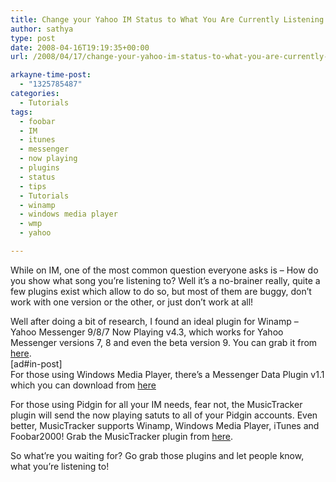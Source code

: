 ```yaml
---
title: Change your Yahoo IM Status to What You Are Currently Listening to
author: sathya
type: post
date: 2008-04-16T19:19:35+00:00
url: /2008/04/17/change-your-yahoo-im-status-to-what-you-are-currently-listening-to/

arkayne-time-post:
  - "1325785487"
categories:
  - Tutorials
tags:
  - foobar
  - IM
  - itunes
  - messenger
  - now playing
  - plugins
  - status
  - tips
  - Tutorials
  - winamp
  - windows media player
  - wmp
  - yahoo

---
```

While on IM, one of the most common question everyone asks is &#8211; How do you show what song you&#8217;re listening to? Well it&#8217;s a no-brainer really, quite a few plugins exist which allow to do so, but most of them are buggy, don&#8217;t work with one version or the other, or just don&#8217;t work at all!

Well after doing a bit of research, I found an ideal plugin for Winamp &#8211; Yahoo Messenger 9/8/7 Now Playing v4.3, which works for Yahoo Messenger versions 7, 8 and even the beta version 9. You can grab it from <a href="http://numedecod.ro/Yahoo_Messenger_NowPlaying" target="_blank" rel="nofollow">here</a>.  
[ad#in-post]  
For those using Windows Media Player, there&#8217;s a Messenger Data Plugin v1.1 which you can download from <a href="http://www.softpedia.com/get/Internet/Chat/Other-Chat-Tools/MessengerData-WMP-Plugin-for-Yahoo-Messenger.shtml" target="_blank" rel="nofollow">here</a>

For those using Pidgin for all your IM needs, fear not, the MusicTracker plugin will send the now playing satuts to all of your Pidgin accounts. Even better, MusicTracker supports Winamp, Windows Media Player, iTunes and Foobar2000! Grab the MusicTracker plugin from <a href="http://code.google.com/p/musictracker" target="_blank" rel="nofollow">here</a>.

So what&#8217;re you waiting for? Go grab those plugins and let people know, what you&#8217;re listening to!
